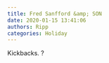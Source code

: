 ```yaml
---
title: Fred Sanfford &amp; SON
date: 2020-01-15 13:41:06
authors: Ripp
categories: Holiday
---
```


 Kickbacks.
?